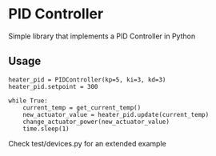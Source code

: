 # PID Controller

Simple library that implements a PID Controller in Python

## Usage

    heater_pid = PIDController(kp=5, ki=3, kd=3)
    heater_pid.setpoint = 300
    
    while True:
        current_temp = get_current_temp()
        new_actuator_value = heater_pid.update(current_temp)
        change_actuator_power(new_actuator_value)
        time.sleep(1)

Check test/devices.py for an extended example